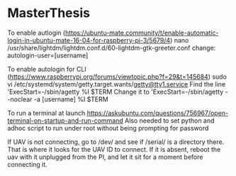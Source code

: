 # MasterThesis

To enable autlogin (https://ubuntu-mate.community/t/enable-automatic-login-in-ubuntu-mate-16-04-for-raspberry-pi-3/5679/4)
nano /usr/share/lightdm/lightdm.conf.d/60-lightdm-gtk-greeter.conf
change:  autologin-user=[username]

To enable autologin for CLI (https://www.raspberrypi.org/forums/viewtopic.php?f=29&t=145684)
sudo vi /etc/systemd/system/getty.target.wants/getty@tty1.service
Find the line 'ExecStart=-/sbin/agetty %I $TERM
Change it to 'ExecStart=-/sbin/agetty --noclear -a [username] %I $TERM

To run a terminal at launch
https://askubuntu.com/questions/756967/open-terminal-on-startup-and-run-command
Also needed to set python and adhoc script to run under root without being prompting for password

If UAV is not connecting, go to /dev/ and see if /serial/ is a directory there.  That is where it looks for the UAV ID to connect.
If it is absent, reboot the uav with it unplugged from the PI, and let it sit for a moment before connecting it.